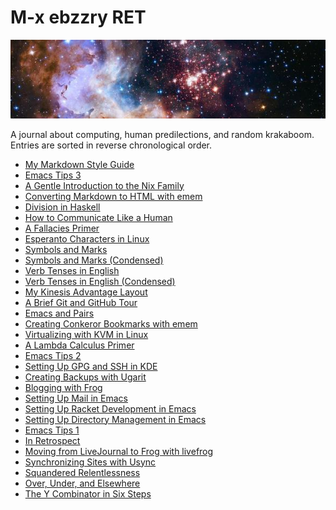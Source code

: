 M-x ebzzry RET
==============

<a href="https://www.spacetelescope.org/images/heic1509a/"><img src="/images/banner.jpg" class="banner" alt="Westerlund 2" /></a>
<div class="text-right">A journal about computing, human predilections, and random krakaboom.</div>
<div class="text-right">Entries are sorted in reverse chronological order.</div>

- [My Markdown Style Guide](markdown)
- [Emacs Tips 3](emacs-tips-3)
- [A Gentle Introduction to the Nix Family](nix)
- [Converting Markdown to HTML with emem](emem)
- [Division in Haskell](division)
- [How to Communicate Like a Human](human)
- [A Fallacies Primer](fallacies)
- [Esperanto Characters in Linux](eolinux)
- [Symbols and Marks](symbols-marks)
- [Symbols and Marks (Condensed)](symbols-marks-condensed)
- [Verb Tenses in English](verb-tenses)
- [Verb Tenses in English (Condensed)](verb-tenses-condensed)
- [My Kinesis Advantage Layout](advantage)
- [A Brief Git and GitHub Tour](git-github)
- [Emacs and Pairs](emacs-pairs)
- [Creating Conkeror Bookmarks with emem](conkeror-bookmarks)
- [Virtualizing with KVM in Linux](kvm)
- [A Lambda Calculus Primer](lambda-calculus)
- [Emacs Tips 2](emacs-tips-2)
- [Setting Up GPG and SSH in KDE](gpg-ssh-kde)
- [Creating Backups with Ugarit](ugarit)
- [Blogging with Frog](frog)
- [Setting Up Mail in Emacs](emacs-mail)
- [Setting Up Racket Development in Emacs](emacs-racket)
- [Setting Up Directory Management in Emacs](emacs-dired)
- [Emacs Tips 1](emacs-tips-1)
- [In Retrospect](retrospect)
- [Moving from LiveJournal to Frog with livefrog](livefrog)
- [Synchronizing Sites with Usync](usync)
- [Squandered Relentlessness](squandered)
- [Over, Under, and Elsewhere](over-under)
- [The Y Combinator in Six Steps](y)
